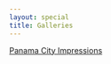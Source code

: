 ```yaml
---
layout: special
title: Galleries
---
```


[Panama City Impressions](img/posts/PanamaCityImpressions/)
